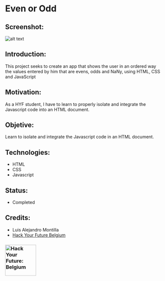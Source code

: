 # Even or Odd

## Screenshot:
![alt text](https://user-images.githubusercontent.com/59319966/76655946-cf7b6580-656e-11ea-92c6-ca1c8a97c48c.png "Screenshot")

## Introduction:

This project seeks to create an app that shows the user in an ordered way the values ​​entered by him that are evens, odds and NaNy, using HTML, CSS and JavaScript

## Motivation:

 As a HYF student, I have to learn to properly isolate and integrate the Javascript code into an HTML document.

## Objetive:

Learn to isolate and integrate the Javascript code in an HTML document.

## Technologies:
- HTML
- CSS
- Javascript

## Status:
- Completed

## Credits:
- Luis Alejandro Montilla
- [Hack Your Future Belgium](https://hackyourfuture.be/)

### <a href="https://hackyourfuture.be" target="_blank"><img src="https://user-images.githubusercontent.com/18554853/63941625-4c7c3d00-ca6c-11e9-9a76-8d5e3632fe70.jpg" width="100" height="100" alt="Hack Your Future: Belgium"></a>

